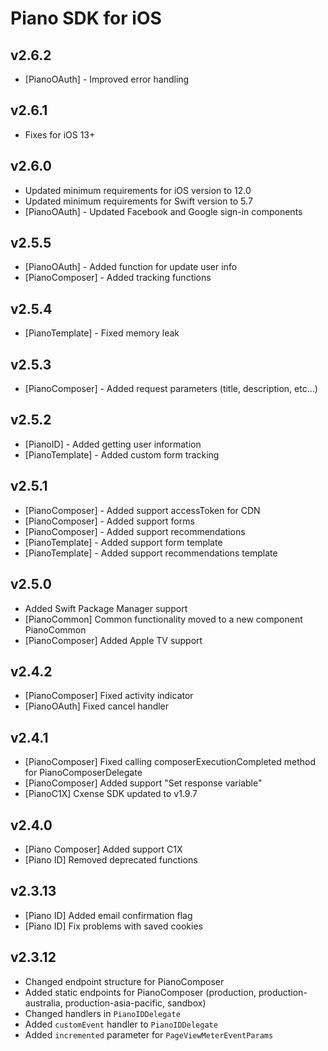 # Piano SDK for iOS

## v2.6.2
* [PianoOAuth] - Improved error handling

## v2.6.1
* Fixes for iOS 13+

## v2.6.0
* Updated minimum requirements for iOS version to 12.0
* Updated minimum requirements for Swift version to 5.7
* [PianoOAuth] - Updated Facebook and Google sign-in components

## v2.5.5
* [PianoOAuth] - Added function for update user info
* [PianoComposer] - Added tracking functions

## v2.5.4
* [PianoTemplate] - Fixed memory leak

## v2.5.3
* [PianoComposer] - Added request parameters (title, description, etc...)

## v2.5.2
* [PianoID] - Added getting user information
* [PianoTemplate] - Added custom form tracking

## v2.5.1
* [PianoComposer] - Added support accessToken for CDN
* [PianoComposer] - Added support forms
* [PianoComposer] - Added support recommendations
* [PianoTemplate] - Added support form template
* [PianoTemplate] - Added support recommendations template

## v2.5.0
* Added Swift Package Manager support
* [PianoCommon] Common functionality moved to a new component PianoCommon
* [PianoComposer] Added Apple TV support

## v2.4.2
* [PianoComposer] Fixed activity indicator
* [PianoOAuth] Fixed cancel handler

## v2.4.1
* [PianoComposer] Fixed calling composerExecutionCompleted method for PianoComposerDelegate
* [PianoComposer] Added support "Set response variable"
* [PianoC1X] Cxense SDK updated to v1.9.7

## v2.4.0
* [Piano Composer] Added support C1X
* [Piano ID] Removed deprecated functions

## v2.3.13
* [Piano ID] Added email confirmation flag
* [Piano ID] Fix problems with saved cookies

## v2.3.12

* Changed endpoint structure for PianoComposer
* Added static endpoints for PianoComposer (production, production-australia, production-asia-pacific, sandbox)
* Changed handlers in `PianoIDDelegate`
* Added `customEvent` handler to `PianoIDDelegate`
* Added `incremented` parameter for `PageViewMeterEventParams`
